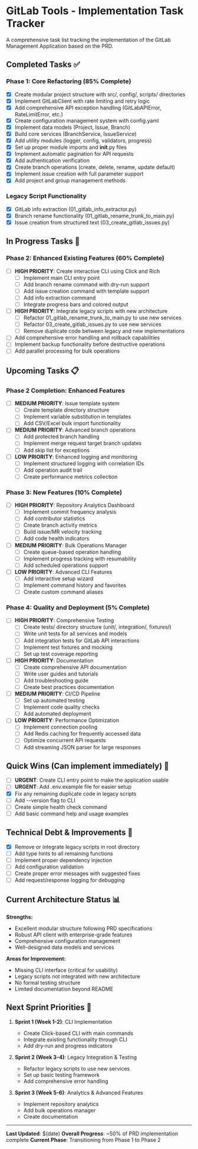# GitLab Tools - Implementation Task Tracker

A comprehensive task list tracking the implementation of the GitLab Management Application based on the PRD.

## Completed Tasks ✅

### Phase 1: Core Refactoring (85% Complete)
- [x] Create modular project structure with src/, config/, scripts/ directories
- [x] Implement GitLabClient with rate limiting and retry logic
- [x] Add comprehensive API exception handling (GitLabAPIError, RateLimitError, etc.)
- [x] Create configuration management system with config.yaml
- [x] Implement data models (Project, Issue, Branch)
- [x] Build core services (BranchService, IssueService)
- [x] Add utility modules (logger, config, validators, progress)
- [x] Set up proper module imports and __init__.py files
- [x] Implement automatic pagination for API requests
- [x] Add authentication verification
- [x] Create branch operations (create, delete, rename, update default)
- [x] Implement issue creation with full parameter support
- [x] Add project and group management methods

### Legacy Script Functionality
- [x] GitLab info extraction (01_gitlab_info_extractor.py)
- [x] Branch rename functionality (01_gitlab_rename_trunk_to_main.py)
- [x] Issue creation from structured text (03_create_gitlab_issues.py)

## In Progress Tasks 🔄

### Phase 2: Enhanced Existing Features (60% Complete)
- [ ] **HIGH PRIORITY**: Create interactive CLI using Click and Rich
  - [ ] Implement main CLI entry point
  - [ ] Add branch rename command with dry-run support
  - [ ] Add issue creation command with template support
  - [ ] Add info extraction command
  - [ ] Integrate progress bars and colored output
- [ ] **HIGH PRIORITY**: Integrate legacy scripts with new architecture
  - [ ] Refactor 01_gitlab_rename_trunk_to_main.py to use new services
  - [ ] Refactor 03_create_gitlab_issues.py to use new services
  - [ ] Remove duplicate code between legacy and new implementations
- [ ] Add comprehensive error handling and rollback capabilities
- [ ] Implement backup functionality before destructive operations
- [ ] Add parallel processing for bulk operations

## Upcoming Tasks 📋

### Phase 2 Completion: Enhanced Features
- [ ] **MEDIUM PRIORITY**: Issue template system
  - [ ] Create template directory structure
  - [ ] Implement variable substitution in templates
  - [ ] Add CSV/Excel bulk import functionality
- [ ] **MEDIUM PRIORITY**: Advanced branch operations
  - [ ] Add protected branch handling
  - [ ] Implement merge request target branch updates
  - [ ] Add skip list for exceptions
- [ ] **LOW PRIORITY**: Enhanced logging and monitoring
  - [ ] Implement structured logging with correlation IDs
  - [ ] Add operation audit trail
  - [ ] Create performance metrics collection

### Phase 3: New Features (10% Complete)
- [ ] **HIGH PRIORITY**: Repository Analytics Dashboard
  - [ ] Implement commit frequency analysis
  - [ ] Add contributor statistics
  - [ ] Create branch activity metrics
  - [ ] Build issue/MR velocity tracking
  - [ ] Add code health indicators
- [ ] **MEDIUM PRIORITY**: Bulk Operations Manager
  - [ ] Create queue-based operation handling
  - [ ] Implement progress tracking with resumability
  - [ ] Add scheduled operations support
- [ ] **LOW PRIORITY**: Advanced CLI Features
  - [ ] Add interactive setup wizard
  - [ ] Implement command history and favorites
  - [ ] Create custom command aliases

### Phase 4: Quality and Deployment (5% Complete)
- [ ] **HIGH PRIORITY**: Comprehensive Testing
  - [ ] Create tests/ directory structure (unit/, integration/, fixtures/)
  - [ ] Write unit tests for all services and models
  - [ ] Add integration tests for GitLab API interactions
  - [ ] Implement test fixtures and mocking
  - [ ] Set up test coverage reporting
- [ ] **HIGH PRIORITY**: Documentation
  - [ ] Create comprehensive API documentation
  - [ ] Write user guides and tutorials
  - [ ] Add troubleshooting guide
  - [ ] Create best practices documentation
- [ ] **MEDIUM PRIORITY**: CI/CD Pipeline
  - [ ] Set up automated testing
  - [ ] Implement code quality checks
  - [ ] Add automated deployment
- [ ] **LOW PRIORITY**: Performance Optimization
  - [ ] Implement connection pooling
  - [ ] Add Redis caching for frequently accessed data
  - [ ] Optimize concurrent API requests
  - [ ] Add streaming JSON parser for large responses

## Quick Wins (Can implement immediately) 🚀

- [ ] **URGENT**: Create CLI entry point to make the application usable
- [ ] **URGENT**: Add .env.example file for easier setup
- [x] Fix any remaining duplicate code in legacy scripts
- [ ] Add --version flag to CLI
- [ ] Create simple health check command
- [ ] Add basic command help and usage examples

## Technical Debt & Improvements 🔧

- [x] Remove or integrate legacy scripts in root directory
- [ ] Add type hints to all remaining functions
- [ ] Implement proper dependency injection
- [ ] Add configuration validation
- [ ] Create proper error messages with suggested fixes
- [ ] Add request/response logging for debugging

## Current Architecture Status 📊

**Strengths:**
- Excellent modular structure following PRD specifications
- Robust API client with enterprise-grade features
- Comprehensive configuration management
- Well-designed data models and services

**Areas for Improvement:**
- Missing CLI interface (critical for usability)
- Legacy scripts not integrated with new architecture
- No formal testing structure
- Limited documentation beyond README

## Next Sprint Priorities 🎯

1. **Sprint 1 (Week 1-2)**: CLI Implementation
   - Create Click-based CLI with main commands
   - Integrate existing functionality through CLI
   - Add dry-run and progress indicators

2. **Sprint 2 (Week 3-4)**: Legacy Integration & Testing
   - Refactor legacy scripts to use new services
   - Set up basic testing framework
   - Add comprehensive error handling

3. **Sprint 3 (Week 5-6)**: Analytics & Advanced Features
   - Implement repository analytics
   - Add bulk operations manager
   - Create documentation

---

**Last Updated**: $(date)
**Overall Progress**: ~50% of PRD implementation complete
**Current Phase**: Transitioning from Phase 1 to Phase 2 